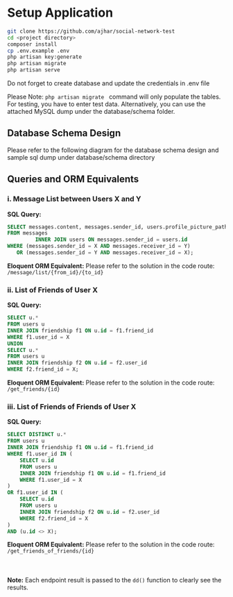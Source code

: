 # Setup Application

   ```bash
   git clone https://github.com/ajhar/social-network-test
   cd <project directory>
   composer install
   cp .env.example .env
   php artisan key:generate
   php artisan migrate
   php artisan serve
   ```

Do not forget to create database and update the credentials in .env file

Please Note:
```php artisan migrate ``` command will only populate the tables. For testing, you have to enter test data. Alternatively, you can use the attached MySQL dump under the database/schema folder.

## Database Schema Design

Please refer to the following diagram for the database schema design and sample sql dump under database/schema directory 

## Queries and ORM Equivalents

### i. Message List between Users X and Y

**SQL Query:**
```sql
SELECT messages.content, messages.sender_id, users.profile_picture_path
FROM messages
         INNER JOIN users ON messages.sender_id = users.id
WHERE (messages.sender_id = X AND messages.receiver_id = Y)
   OR (messages.sender_id = Y AND messages.receiver_id = X);
```

**Eloquent ORM Equivalent:**
Please refer to the solution in the code route: `/message/list/{from_id}/{to_id}`

### ii. List of Friends of User X

**SQL Query:**
```sql
SELECT u.*
FROM users u
INNER JOIN friendship f1 ON u.id = f1.friend_id
WHERE f1.user_id = X
UNION
SELECT u.*
FROM users u
INNER JOIN friendship f2 ON u.id = f2.user_id
WHERE f2.friend_id = X;
```

**Eloquent ORM Equivalent:**
Please refer to the solution in the code route: `/get_friends/{id}`

### iii. List of Friends of Friends of User X

**SQL Query:**
```sql
SELECT DISTINCT u.*
FROM users u
INNER JOIN friendship f1 ON u.id = f1.friend_id
WHERE f1.user_id IN (
    SELECT u.id
    FROM users u
    INNER JOIN friendship f1 ON u.id = f1.friend_id
    WHERE f1.user_id = X
)
OR f1.user_id IN (
    SELECT u.id
    FROM users u
    INNER JOIN friendship f2 ON u.id = f2.user_id
    WHERE f2.friend_id = X
)
AND (u.id <> X);
```

**Eloquent ORM Equivalent:**
Please refer to the solution in the code route: `/get_friends_of_friends/{id}`
<br/>
<br/>
<br/>
<br/>
**Note:** Each endpoint result is passed to the `dd()` function to clearly see the results.
